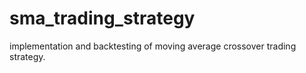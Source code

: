 # sma_trading_strategy
implementation and backtesting of moving average crossover trading strategy. 
